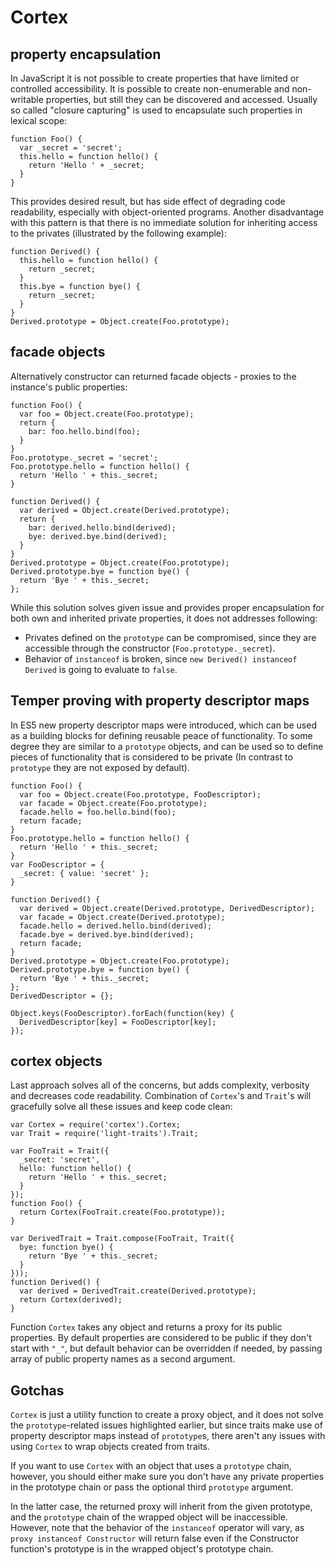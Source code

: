 # Cortex #

## property encapsulation ##

In JavaScript it is not possible to create properties that have limited or
controlled accessibility. It is possible to create non-enumerable and
non-writable properties, but still they can be discovered and accessed.
Usually so called "closure capturing" is used to encapsulate such properties
in lexical scope:

    function Foo() {
      var _secret = 'secret';
      this.hello = function hello() {
        return 'Hello ' + _secret;
      }
    }

This provides desired result, but has side effect of degrading code readability,
especially with object-oriented programs. Another disadvantage with this pattern
is that there is no immediate solution for inheriting access to the privates
(illustrated by the following example):

    function Derived() {
      this.hello = function hello() {
        return _secret;
      }
      this.bye = function bye() {
        return _secret;
      }
    }
    Derived.prototype = Object.create(Foo.prototype);

## facade objects ##

Alternatively constructor can returned facade objects - proxies to the
instance's public properties:

    function Foo() {
      var foo = Object.create(Foo.prototype);
      return {
        bar: foo.hello.bind(foo);
      }
    }
    Foo.prototype._secret = 'secret';
    Foo.prototype.hello = function hello() {
      return 'Hello ' + this._secret;
    }

    function Derived() {
      var derived = Object.create(Derived.prototype);
      return {
        bar: derived.hello.bind(derived);
        bye: derived.bye.bind(derived);
      }
    }
    Derived.prototype = Object.create(Foo.prototype);
    Derived.prototype.bye = function bye() {
      return 'Bye ' + this._secret;
    };

While this solution solves given issue and provides proper encapsulation for
both own and inherited private properties, it does not addresses following:

 - Privates defined on the `prototype` can be compromised, since they are
   accessible through the constructor (`Foo.prototype._secret`).
 - Behavior of `instanceof` is broken, since `new Derived() instanceof Derived`
   is going to evaluate to `false`.

## Temper proving with property descriptor maps ##

In ES5 new property descriptor maps were introduced, which can be used as a
building blocks for defining reusable peace of functionality. To some degree
they are similar to a `prototype` objects, and can be used so to define pieces
of functionality that is considered to be private (In contrast to `prototype`
they are not exposed by default).

    function Foo() {
      var foo = Object.create(Foo.prototype, FooDescriptor);
      var facade = Object.create(Foo.prototype);
      facade.hello = foo.hello.bind(foo);
      return facade;
    }
    Foo.prototype.hello = function hello() {
      return 'Hello ' + this._secret;
    }
    var FooDescriptor = {
      _secret: { value: 'secret' };
    }

    function Derived() {
      var derived = Object.create(Derived.prototype, DerivedDescriptor);
      var facade = Object.create(Derived.prototype);
      facade.hello = derived.hello.bind(derived);
      facade.bye = derived.bye.bind(derived);
      return facade;
    }
    Derived.prototype = Object.create(Foo.prototype);
    Derived.prototype.bye = function bye() {
      return 'Bye ' + this._secret;
    };
    DerivedDescriptor = {};

    Object.keys(FooDescriptor).forEach(function(key) {
      DerivedDescriptor[key] = FooDescriptor[key];
    });

## cortex objects ##

Last approach solves all of the concerns, but adds complexity, verbosity
and decreases code readability. Combination of `Cortex`'s and `Trait`'s
will gracefully solve all these issues and keep code clean:

    var Cortex = require('cortex').Cortex;
    var Trait = require('light-traits').Trait;

    var FooTrait = Trait({
      _secret: 'secret',
      hello: function hello() {
        return 'Hello ' + this._secret;
      }
    });
    function Foo() {
      return Cortex(FooTrait.create(Foo.prototype));
    }

    var DerivedTrait = Trait.compose(FooTrait, Trait({
      bye: function bye() {
        return 'Bye ' + this._secret;
      }
    }));
    function Derived() {
      var derived = DerivedTrait.create(Derived.prototype);
      return Cortex(derived);
    }

Function `Cortex` takes any object and returns a proxy for its public
properties. By default properties are considered to be public if they don't
start with `"_"`, but default behavior can be overridden if needed, by passing
array of public property names as a second argument.

## Gotchas ##

`Cortex` is just a utility function to create a proxy object, and it does not
solve the `prototype`-related issues highlighted earlier, but since traits make
use of property descriptor maps instead of `prototype`s, there aren't any
issues with using `Cortex` to wrap objects created from traits.

If you want to use `Cortex` with an object that uses a `prototype` chain,
however, you should either make sure you don't have any private properties
in the prototype chain or pass the optional third `prototype` argument.

In the latter case, the returned proxy will inherit from the given prototype,
and the `prototype` chain of the wrapped object will be inaccessible.
However, note that the behavior of the `instanceof` operator will vary,
as `proxy instanceof Constructor` will return false even if the Constructor
function's prototype is in the wrapped object's prototype chain.

